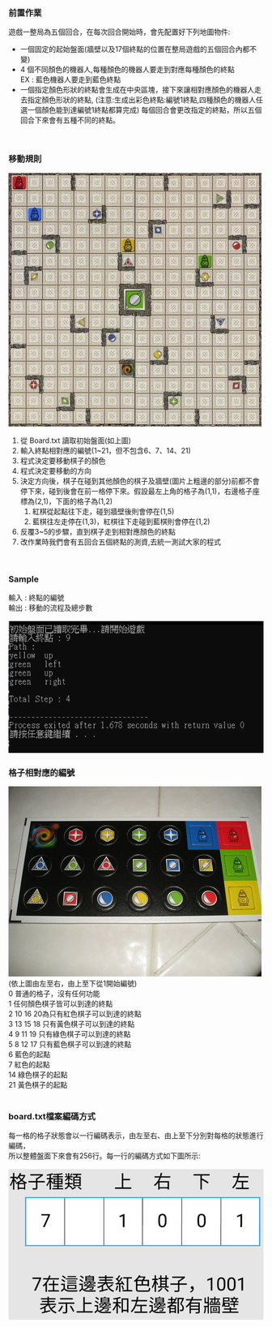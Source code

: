 ### 前置作業

遊戲一整局為五個回合，在每次回合開始時，會先配置好下列地圖物件:  

* 一個固定的起始盤面(牆壁以及17個終點的位置在整局遊戲的五個回合內都不變)  
* 4 個不同顏色的機器人,每種顏色的機器人要走到對應每種顏色的終點  
    EX : 藍色機器人要走到藍色終點
* 一個指定顏色形狀的終點會生成在中央區塊，接下來讓相對應顏色的機器人走去指定顏色形狀的終點,
  (注意:生成出彩色終點:編號1終點,四種顏色的機器人任選一個顏色能到達編號1終點都算完成)
  每個回合會更改指定的終點，所以五個回合下來會有五種不同的終點。
</br>
  
### 移動規則
  
![GITHUB](/Ricochet_Robots/img/p1.png)
  
1. 從 Board.txt 讀取初始盤面(如上圖)
2. 輸入終點相對應的編號(1~21，但不包含6、7、14、21)
3. 程式決定要移動棋子的顏色
4. 程式決定要移動的方向
5. 決定方向後，棋子在碰到其他顏色的棋子及牆壁(圖片上粗邊的部分)前都不會停下來，碰到後會在前一格停下來。假設最左上角的格子為(1,1)，右邊格子座標為(2,1)，下面的格子為(1,2)
    1. 紅棋從起點往下走，碰到牆壁後則會停在(1,5)
    2. 藍棋往左走停在(1,3)，紅棋往下走碰到藍棋則會停在(1,2)
6. 反覆3~5的步驟，直到棋子走到相對應顏色的終點
7. 改作業時我們會有五回合五個終點的測資,去統一測試大家的程式
</br>

### Sample  

輸入 : 終點的編號  
輸出 : 移動的流程及總步數  
</br>![GITHUB](/Ricochet_Robots/img/p2.png)
</br>

### 格子相對應的編號

![GITHUB](/Ricochet_Robots/img/p3.png)  
(依上圖由左至右，由上至下從1開始編號)  
0 普通的格子，沒有任何功能   
1 任何顏色棋子皆可以到達的終點  
2 10 16 20為只有紅色棋子可以到達的終點  
3 13 15 18 只有黃色棋子可以到達的終點  
4 9 11 19 只有綠色棋子可以到達的終點  
5 8 12 17 只有藍色棋子可以到達的終點  
6 藍色的起點  
7 紅色的起點  
14 綠色棋子的起點  
21 黃色棋子的起點  
</br>

### board.txt檔案編碼方式

每一格的格子狀態會以一行編碼表示，由左至右、由上至下分別對每格的狀態進行編碼，  
所以整體盤面下來會有256行。每一行的編碼方式如下圖所示:  
</br> ![GITHUB](/Ricochet_Robots/img/p4.png)   
